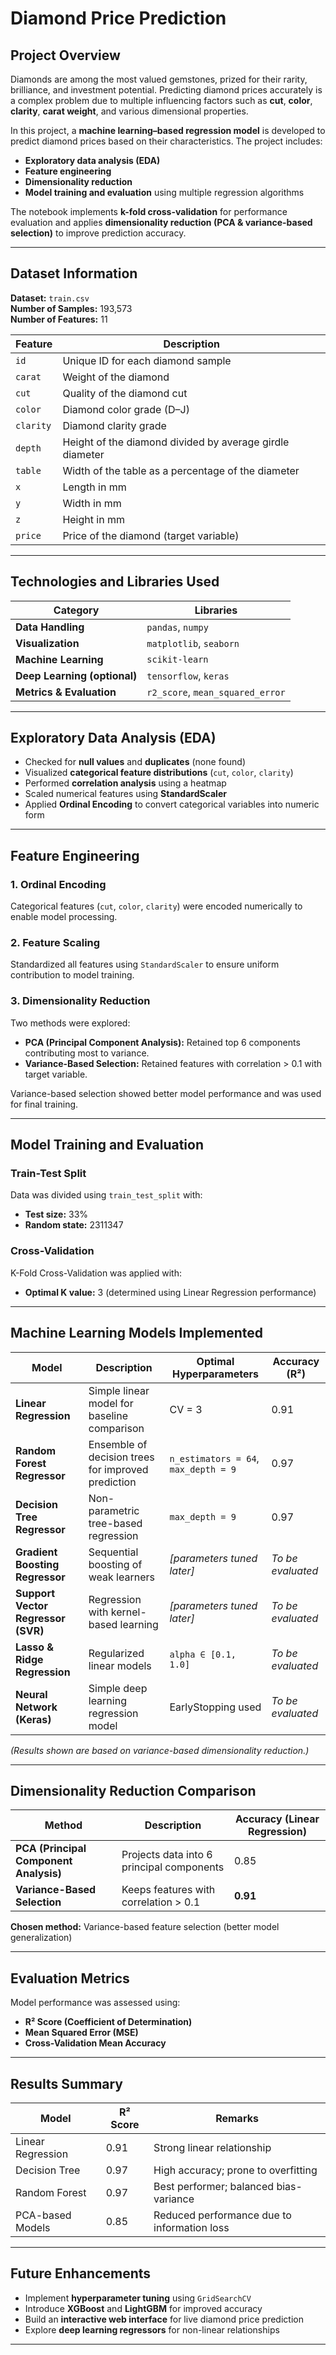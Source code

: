 # Diamond Price Prediction

## Project Overview
Diamonds are among the most valued gemstones, prized for their rarity, brilliance, and investment potential. Predicting diamond prices accurately is a complex problem due to multiple influencing factors such as **cut**, **color**, **clarity**, **carat weight**, and various dimensional properties.

In this project, a **machine learning–based regression model** is developed to predict diamond prices based on their characteristics. The project includes:
- **Exploratory data analysis (EDA)**
- **Feature engineering**
- **Dimensionality reduction**
- **Model training and evaluation** using multiple regression algorithms

The notebook implements **k-fold cross-validation** for performance evaluation and applies **dimensionality reduction (PCA & variance-based selection)** to improve prediction accuracy.

---

## Dataset Information

**Dataset:** `train.csv`  
**Number of Samples:** 193,573  
**Number of Features:** 11  

| Feature | Description |
|----------|--------------|
| `id` | Unique ID for each diamond sample |
| `carat` | Weight of the diamond |
| `cut` | Quality of the diamond cut |
| `color` | Diamond color grade (D–J) |
| `clarity` | Diamond clarity grade |
| `depth` | Height of the diamond divided by average girdle diameter |
| `table` | Width of the table as a percentage of the diameter |
| `x` | Length in mm |
| `y` | Width in mm |
| `z` | Height in mm |
| `price` | Price of the diamond (target variable) |

---

## Technologies and Libraries Used

| Category | Libraries |
|-----------|------------|
| **Data Handling** | `pandas`, `numpy` |
| **Visualization** | `matplotlib`, `seaborn` |
| **Machine Learning** | `scikit-learn` |
| **Deep Learning (optional)** | `tensorflow`, `keras` |
| **Metrics & Evaluation** | `r2_score`, `mean_squared_error` |

---

## Exploratory Data Analysis (EDA)

- Checked for **null values** and **duplicates** (none found)
- Visualized **categorical feature distributions** (`cut`, `color`, `clarity`)
- Performed **correlation analysis** using a heatmap
- Scaled numerical features using **StandardScaler**
- Applied **Ordinal Encoding** to convert categorical variables into numeric form

---

## Feature Engineering

### **1. Ordinal Encoding**
Categorical features (`cut`, `color`, `clarity`) were encoded numerically to enable model processing.

### **2. Feature Scaling**
Standardized all features using `StandardScaler` to ensure uniform contribution to model training.

### **3. Dimensionality Reduction**
Two methods were explored:
- **PCA (Principal Component Analysis):** Retained top 6 components contributing most to variance.
- **Variance-Based Selection:** Retained features with correlation > 0.1 with target variable.

Variance-based selection showed better model performance and was used for final training.

---

## Model Training and Evaluation

### **Train-Test Split**
Data was divided using `train_test_split` with:
- **Test size:** 33%
- **Random state:** 2311347

### **Cross-Validation**
K-Fold Cross-Validation was applied with:
- **Optimal K value:** 3 (determined using Linear Regression performance)

---

## Machine Learning Models Implemented

| Model | Description | Optimal Hyperparameters | Accuracy (R²) |
|--------|--------------|-------------------------|----------------|
| **Linear Regression** | Simple linear model for baseline comparison | CV = 3 | 0.91 |
| **Random Forest Regressor** | Ensemble of decision trees for improved prediction | `n_estimators = 64`, `max_depth = 9` | 0.97 |
| **Decision Tree Regressor** | Non-parametric tree-based regression | `max_depth = 9` | 0.97 |
| **Gradient Boosting Regressor** | Sequential boosting of weak learners | *[parameters tuned later]* | *To be evaluated* |
| **Support Vector Regressor (SVR)** | Regression with kernel-based learning | *[parameters tuned later]* | *To be evaluated* |
| **Lasso & Ridge Regression** | Regularized linear models | `alpha ∈ [0.1, 1.0]` | *To be evaluated* |
| **Neural Network (Keras)** | Simple deep learning regression model | EarlyStopping used | *To be evaluated* |

*(Results shown are based on variance-based dimensionality reduction.)*

---

## Dimensionality Reduction Comparison

| Method | Description | Accuracy (Linear Regression) |
|---------|--------------|-----------------------------|
| **PCA (Principal Component Analysis)** | Projects data into 6 principal components | 0.85 |
| **Variance-Based Selection** | Keeps features with correlation > 0.1 | **0.91** |
 **Chosen method:** Variance-based feature selection (better model generalization)

---

##  Evaluation Metrics

Model performance was assessed using:
- **R² Score (Coefficient of Determination)**
- **Mean Squared Error (MSE)**
- **Cross-Validation Mean Accuracy**

---

##  Results Summary

| Model | R² Score | Remarks |
|--------|-----------|----------|
| Linear Regression | 0.91 | Strong linear relationship |
| Decision Tree | 0.97 | High accuracy; prone to overfitting |
| Random Forest | 0.97 | Best performer; balanced bias-variance |
| PCA-based Models | 0.85 | Reduced performance due to information loss |

---

##  Future Enhancements

- Implement **hyperparameter tuning** using `GridSearchCV`
- Introduce **XGBoost** and **LightGBM** for improved accuracy
- Build an **interactive web interface** for live diamond price prediction
- Explore **deep learning regressors** for non-linear relationships

---



